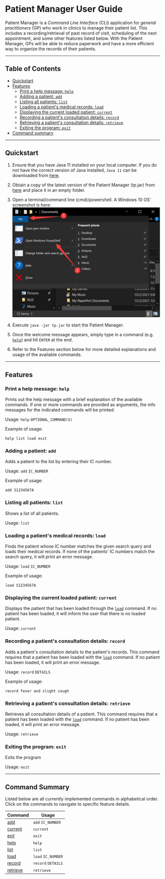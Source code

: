 # Patient Manager User Guide

Patient Manager is a _Command Line Interface_ (CLI) application for _general practitioners_ (GP) 
who work in clinics to manage their patient list. This includes a recording/retrieval of 
past record of visit, scheduling of the next appointment, and some other features listed below. 
With the Patient Manager, GPs will be able to reduce paperwork and have a more efficient way 
to organize the records of their patients.

---

## Table of Contents

* [Quickstart](#quickstart)
* [Features](#features)
    * [Print a help message: `help`](#print-a-help-message-help)
    * [Adding a patient: `add`](#adding-a-patient-add)
    * [Listing all patients: `list`](#listing-all-patients-list)
    * [Loading a patient's medical records: `load`](#loading-a-patients-medical-records-load)
    * [Displaying the current loaded patient: `current`](#displaying-the-current-loaded-patient-current)
    * [Recording a patient's consultation details: `record`](#recording-a-patients-consultation-details-record)
    * [Retrieving a patient's consultation details: `retrieve`](#retrieving-a-patients-consultation-details-retrieve)
    * [Exiting the program: `exit`](#exiting-the-program-exit)
* [Command summary](#command-summary)

---

## Quickstart

1. Ensure that you have Java 11 installed on your local computer. If you do not have the correct version
   of Java installed, `Java 11` can be downloaded from 
   [here](https://docs.aws.amazon.com/corretto/latest/corretto-11-ug/downloads-list.html).
   

2. Obtain a copy of the latest version of the Patient Manager (tp.jar) from 
   [here](https://github.com/AY2021S2-CS2113T-W09-4/tp/releases) and place it in an empty folder.
   

3. Open a terminal/command line (cmd)/powershell. A Windows 10 OS' screenshot is here: 
   ![PowerShell](./images/WindowsPowerShell.png)
   

4. Execute `java -jar tp.jar` to start the Patient Manager.


5. Once the welcome message appears, simply type in a command (e.g. [`help`](#print-a-help-message-help)) and hit `ENTER` at the end.


6. Refer to the Features section below for more detailed explanations and usage of the available commands.

---

## Features

### Print a help message: `help`
Prints out the help message with a brief explanation of the available commands. If one or more
commands are provided as arguments, the info messages for the indicated commands will be printed.

Usage: `help` `OPTIONAL_COMMAND(S)`

Example of usage:
```
help list load exit
```

### Adding a patient: `add`
Adds a patient to the list by entering their IC number.

Usage: `add` `IC_NUMBER`

Example of usage:
```
add S1234567A
```

### Listing all patients: `list`
Shows a list of all patients.

Usage: `list`

### Loading a patient's medical records: `load`
Finds the patient whose IC number matches the given search query and loads their medical records.
If none of the patients' IC numbers match the search query, it will print an error message.

Usage: `load` `IC_NUMBER`

Example of usage:
```
load S1234567A
```

### Displaying the current loaded patient: `current`
Displays the patient that has been loaded through the [`load`](#loading-a-patients-medical-records-load) command.
If no patient has been loaded, it will inform the user that there is no loaded patient.

Usage: `current`

### Recording a patient's consultation details: `record`
Adds a patient's consultation details to the patient's records.
This command requires that a patient has been loaded with the 
[`load`](#loading-a-patients-medical-records-load) command. 
If no patient has been loaded, it will print an error message.

Usage: `record` `DETAILS`

Example of usage:
```
record fever and slight cough
```

### Retrieving a patient's consultation details: `retrieve`
Retrieves all consultation details of a patient.
This command requires that a patient has been loaded with the
[`load`](#loading-a-patients-medical-records-load) command.
If no patient has been loaded, it will print an error message.

Usage: `retrieve`

### Exiting the program: `exit`
Exits the program

Usage: `exit`

---

## Command Summary
Listed below are all currently implemented commands in alphabetical order.\
Click on the commands to navigate to specific feature details.

| Command                                                          | Usage              |
|------------------------------------------------------------------|--------------------|
| [add](#adding-a-patient-add)                                     | `add` `IC_NUMBER`  |
| [current](#displaying-the-current-loaded-patient-current)        | `current`          |
| [exit](#exiting-the-program-exit)                                | `exit`             |
| [help](#print-a-help-message-help)                               | `help`             |
| [list](#listing-all-patients-list)                               | `list`             |
| [load](#loading-a-patients-medical-records-load)                 | `load` `IC_NUMBER` |
| [record](#recording-a-patients-consultation-details-record)      | `record` `DETAILS` |
| [retrieve](#retrieving-a-patients-consultation-details-retrieve) | `retrieve`         |



